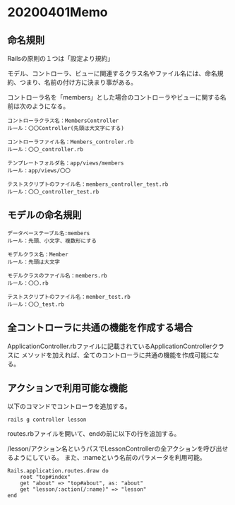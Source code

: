 # 20200401Memo

## 命名規則
Railsの原則の１つは「設定より規約」

モデル、コントローラ、ビューに関連するクラス名やファイル名には、命名規約、つまり、名前の付け方に決まり事がある。

コントローラ名を「members」とした場合のコントローラやビューに関する名前は次のようになる。

```
コントローラクラス名：MembersController
ルール：〇〇Controller(先頭は大文字にする)
```

```
コントローラファイル名：Members_controler.rb
ルール：〇〇_controller.rb
```

```
テンプレートフォルダ名：app/views/members
ルール：app/views/〇〇
```

```
テストスクリプトのファイル名：members_controller_test.rb
ルール：〇〇_controller_test.rb
```

## モデルの命名規則

```
データベーステーブル名:members
ルール：先頭、小文字、複数形にする
```

```
モデルクラス名：Member
ルール：先頭は大文字
```

```
モデルクラスのファイル名：members.rb
ルール：〇〇.rb
```

```
テストスクリプトのファイル名：member_test.rb
ルール：〇〇_test.rb
```

## 全コントローラに共通の機能を作成する場合

ApplicationController.rbファイルに記載されているApplicationControllerクラスに
メソッドを加えれば、全てのコントローラに共通の機能を作成可能になる。

## アクションで利用可能な機能

以下のコマンドでコントローラを追加する。

```
rails g controller lesson
```
routes.rbファイルを開いて、endの前に以下の行を追加する。

/lesson/アクション名というパスでLessonControllerの全アクションを呼び出せるようにしている。
また、:nameという名前のパラメータを利用可能。

```
Rails.application.routes.draw do
    root "top#index"
    get "about" => "top#about", as: "about"
    get "lesson/:action(/:name)" => "lesson"
end
```
